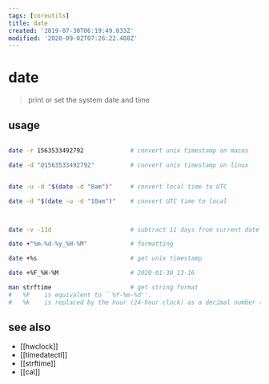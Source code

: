 ```yaml
---
tags: [coreutils]
title: date
created: '2019-07-30T06:19:49.033Z'
modified: '2020-09-02T07:26:22.488Z'
---
```


# date

> print or set the system date and time

## usage
```sh

date -r 1563533492792             # convert unix timestamp on macos

date -d "@1563533492792"          # convert unix timestamp on linux


date -u -d "$(date -d "8am")"     # convert local time to UTC

date -d "$(date -u -d "10am")"    # convert UTC time to local



date -v -11d                      # subtract 11 days from current date

date +"%m-%d-%y_%H-%M"            # formatting

date +%s                          # get unix timestamp

date +%F_%H-%M                    # 2020-01-30_13-16

man strftime                      # get string format
#   %F    is equivalent to ``%Y-%m-%d''.
#   %k    is replaced by the hour (24-hour clock) as a decimal number (0-23); single digits are preceded by a blank.
```

## see also
- [[hwclock]]
- [[timedatectl]]
- [[strftime]]
- [[cal]]
